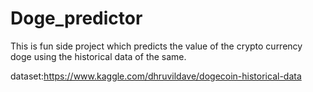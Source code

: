 # Doge_predictor
This is fun side project which predicts the value of the crypto currency doge using the historical data of the same.

dataset:https://www.kaggle.com/dhruvildave/dogecoin-historical-data
